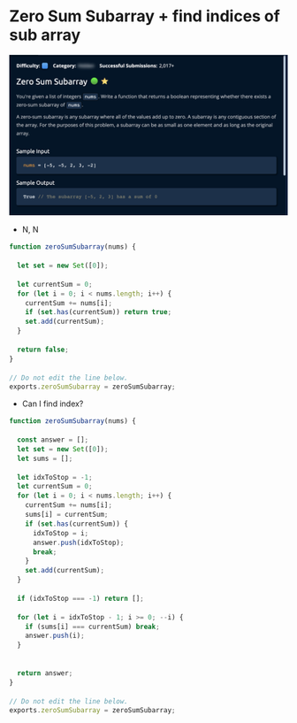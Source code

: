 # Zero Sum Subarray + find indices of sub array

![](<../../../.gitbook/assets/Screenshot 2023-01-21 at 21.15.30.png>)

* N, N

```jsx
function zeroSumSubarray(nums) {

  let set = new Set([0]);
  
  let currentSum = 0;
  for (let i = 0; i < nums.length; i++) {
    currentSum += nums[i];
    if (set.has(currentSum)) return true;
    set.add(currentSum);
  }
  
  return false;
}

// Do not edit the line below.
exports.zeroSumSubarray = zeroSumSubarray;
```

* Can I find index?

```jsx
function zeroSumSubarray(nums) {

  const answer = [];
  let set = new Set([0]);
  let sums = [];

  let idxToStop = -1;
  let currentSum = 0;
  for (let i = 0; i < nums.length; i++) {
    currentSum += nums[i];
    sums[i] = currentSum;
    if (set.has(currentSum)) {
      idxToStop = i;
      answer.push(idxToStop);
      break;
    }
    set.add(currentSum);
  }

  if (idxToStop === -1) return [];

  for (let i = idxToStop - 1; i >= 0; --i) {
    if (sums[i] === currentSum) break;
    answer.push(i);
  }
  
  
  return answer;
}

// Do not edit the line below.
exports.zeroSumSubarray = zeroSumSubarray;
```
